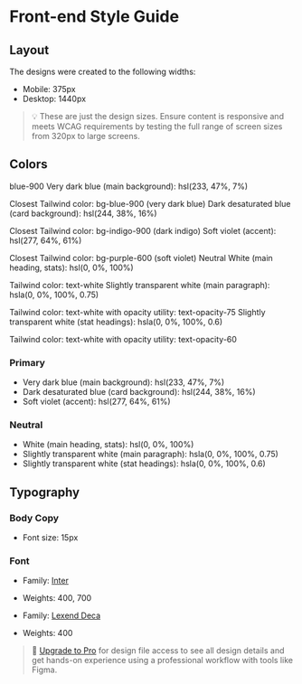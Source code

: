 # Front-end Style Guide

## Layout

The designs were created to the following widths:

- Mobile: 375px
- Desktop: 1440px

> 💡 These are just the design sizes. Ensure content is responsive and meets WCAG requirements by testing the full range of screen sizes from 320px to large screens.

## Colors

blue-900
Very dark blue (main background): hsl(233, 47%, 7%)

Closest Tailwind color: bg-blue-900 (very dark blue)
Dark desaturated blue (card background): hsl(244, 38%, 16%)

Closest Tailwind color: bg-indigo-900 (dark indigo)
Soft violet (accent): hsl(277, 64%, 61%)

Closest Tailwind color: bg-purple-600 (soft violet)
Neutral
White (main heading, stats): hsl(0, 0%, 100%)

Tailwind color: text-white
Slightly transparent white (main paragraph): hsla(0, 0%, 100%, 0.75)

Tailwind color: text-white with opacity utility: text-opacity-75
Slightly transparent white (stat headings): hsla(0, 0%, 100%, 0.6)

Tailwind color: text-white with opacity utility: text-opacity-60

### Primary

- Very dark blue (main background): hsl(233, 47%, 7%)
- Dark desaturated blue (card background): hsl(244, 38%, 16%)
- Soft violet (accent): hsl(277, 64%, 61%)

### Neutral

- White (main heading, stats): hsl(0, 0%, 100%)
- Slightly transparent white (main paragraph): hsla(0, 0%, 100%, 0.75)
- Slightly transparent white (stat headings): hsla(0, 0%, 100%, 0.6)

## Typography

### Body Copy

- Font size: 15px

### Font

- Family: [Inter](https://fonts.google.com/specimen/Inter)
- Weights: 400, 700

- Family: [Lexend Deca](https://fonts.google.com/specimen/Lexend+Deca)
- Weights: 400

> 💎 [Upgrade to Pro](https://www.frontendmentor.io/pro?ref=style-guide) for design file access to see all design details and get hands-on experience using a professional workflow with tools like Figma.
